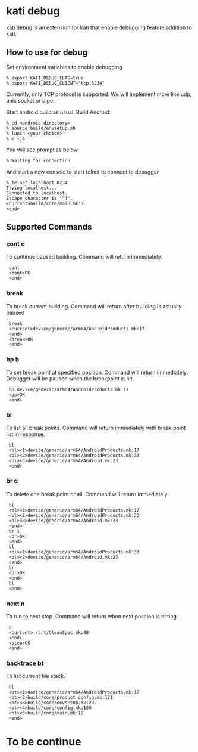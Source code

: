 kati debug
==========

kati debug is an extension for kati that enable debugging feature addition to kati.

How to use for debug
----------------------

Set environment variables to enable debugging

    % export KATI_DEBUG_FLAG=true
    % export KATI_DEBUG_CLIENT="tcp:8234"

Currently, only TCP protocol is supported. We will implement more like udp, unix socket or pipe.

Start android build as usual. Build Android:

    % cd <android-directory>
    % source build/envsetup.sh
    % lunch <your-choice>
    % m -j4

You will see prompt as below

    % Waiting for connection

And start a new console to start telnet to connect to debugger

    % telnet localhost 8234
    Trying localhost...
    Connected to localhost.
    Escape character is '^]'.
    <current>build/core/main.mk:3
    <end>

Supported Commands
-------------------

### cont c
To continue paused building. Command will return immediately.

     cont
     <cont>OK
     <end>

### break
To break current building. Command will return after building is actually paused

     break
     <current>device/generic/arm64/AndroidProducts.mk:17
     <end>
     <break>OK
     <end>

### bp b
To set break point at specified position. Command will return immediately.
Debugger will be paused when the breakpoint is hit.

     bp device/generic/arm64/AndroidProducts.mk 17
     <bp>OK
     <end>

### bl
To list all break points. Command will return immediately with break point list in response.

     bl
     <bl><1>device/generic/arm64/AndroidProducts.mk:17
     <bl><2>device/generic/arm64/AndroidProducts.mk:33
     <bl><3>device/generic/arm64/Android.mk:23
     <end>

### br d
To delete one break point or all. Command will return immediately.

     bl
     <bl><1>device/generic/arm64/AndroidProducts.mk:17
     <bl><2>device/generic/arm64/AndroidProducts.mk:33
     <bl><3>device/generic/arm64/Android.mk:23
     <end>
     br 1
     <br>OK
     <end>
     bl
     <bl><1>device/generic/arm64/AndroidProducts.mk:33
     <bl><2>device/generic/arm64/Android.mk:23
     <end>
     br
     <br>OK
     <end>
     bl
     <end>

### next n
To run to next stop. Command will return when next position is hitting.

     n
     <current>./art/CleanSpec.mk:48
     <end>
     <step>OK
     <end>


### backtrace bt
To list current file stack.

     bt
     <bt><1>device/generic/arm64/AndroidProducts.mk:17
     <bt><2>build/core/product_config.mk:171
     <bt><3>build/core/envsetup.mk:202
     <bt><4>build/core/config.mk:180
     <bt><5>build/core/main.mk:12
     <end>


To be continue
==============
